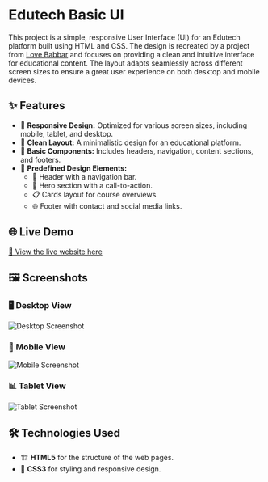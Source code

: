 
# Edutech Basic UI

This project is a simple, responsive User Interface (UI) for an Edutech platform built using HTML and CSS. The design is recreated by a project from [Love Babbar](https://www.youtube.com/@CodeHelp) and focuses on providing a clean and intuitive interface for educational content. The layout adapts seamlessly across different screen sizes to ensure a great user experience on both desktop and mobile devices.

## ✨ Features

- 📱 **Responsive Design:** Optimized for various screen sizes, including mobile, tablet, and desktop.
- 🎨 **Clean Layout:** A minimalistic design for an educational platform.
- 🧩 **Basic Components:** Includes headers, navigation, content sections, and footers.
- 🔧 **Predefined Design Elements:**
  - 🧭 Header with a navigation bar.
  - 🚀 Hero section with a call-to-action.
  - 📋 Cards layout for course overviews.
  - 🌐 Footer with contact and social media links.

## 🌐 Live Demo

[🚀 View the live website here](https://nishanth-2863.github.io/Web-development-Projects/eductech/index.html)

## 🖼️ Screenshots

### 🖥️ Desktop View
![Desktop Screenshot](screenshots/desktop-view.png)

### 📱 Mobile View
![Mobile Screenshot](screenshots/mobile-view.png)

### 📊 Tablet View
![Tablet Screenshot](screenshots/tablet-view.png)

## 🛠️ Technologies Used

- 🏗️ **HTML5** for the structure of the web pages.
- 🎨 **CSS3** for styling and responsive design.


